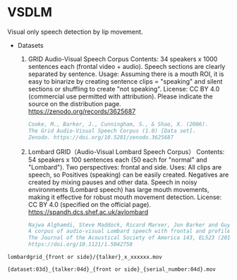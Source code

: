 # VSDLM
Visual only speech detection by lip movement.

- Datasets

  1. GRID Audio-Visual Speech Corpus
    Contents: 34 speakers x 1000 sentences each (frontal video + audio). Speech sections are clearly separated by sentence.
    Usage: Assuming there is a mouth ROI, it is easy to binarize by creating sentence clips = "speaking" and silent sections or shuffling to create "not speaking".
    License: CC BY 4.0 (commercial use permitted with attribution). Please indicate the source on the distribution page.
    https://zenodo.org/records/3625687
      ```bibtex
      Cooke, M., Barker, J., Cunningham, S., & Shao, X. (2006).
      The Grid Audio-Visual Speech Corpus (1.0) [Data set].
      Zenodo. https://doi.org/10.5281/zenodo.3625687
      ```
  2. Lombard GRID（Audio-Visual Lombard Speech Corpus）
    Contents: 54 speakers x 100 sentences each (50 each for "normal" and "Lombard"). Two perspectives: frontal and side.
    Uses: All clips are speech, so Positives (speaking) can be easily created. Negatives are created by mixing pauses and other data. Speech in noisy environments (Lombard speech) has large mouth movements, making it effective for robust mouth movement detection.
    License: CC BY 4.0 (specified on the official page).
    https://spandh.dcs.shef.ac.uk/avlombard
      ```bibtex
      Najwa Alghamdi, Steve Maddock, Ricard Marxer, Jon Barker and Guy J. Brown,
      A corpus of audio-visual Lombard speech with frontal and profile views,
      The Journal of the Acoustical Society of America 143, EL523 (2018);
      https://doi.org/10.1121/1.5042758
      ```

```
lombardgrid_{front or side}/{talker}_x_xxxxxx.mov

{dataset:03d}_{talker:04d}_{front or side}_{serial_number:04d}.mov
```
